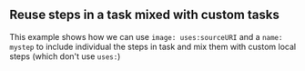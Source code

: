 ## Reuse steps in a task mixed with custom tasks 

This example shows how we can use `image: uses:sourceURI` and a `name: mystep` to include individual the steps in task and mix them with custom local steps (which don't use `uses:`)